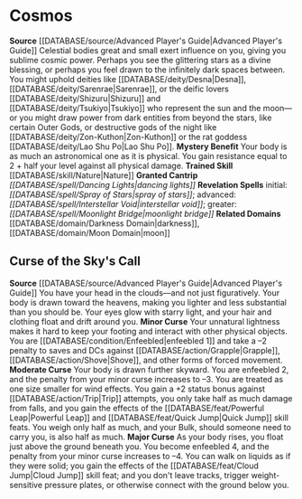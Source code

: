 ﻿---
id: '4'
name: Cosmos
rarity: Common
rus_type_level: null
source: '[[DATABASE/source/Advanced Player''s Guide|Advanced Player''s Guide]]'
trait: null
type: Oracle Mystery

---
# Cosmos

**Source** [[DATABASE/source/Advanced Player's Guide|Advanced Player's Guide]] 
Celestial bodies great and small exert influence on you, giving you sublime cosmic power. Perhaps you see the glittering stars as a divine blessing, or perhaps you feel drawn to the infinitely dark spaces between. You might uphold deities like [[DATABASE/deity/Desna|Desna]], [[DATABASE/deity/Sarenrae|Sarenrae]], or the deific lovers [[DATABASE/deity/Shizuru|Shizuru]] and [[DATABASE/deity/Tsukiyo|Tsukiyo]] who represent the sun and the moon—or you might draw power from dark entities from beyond the stars, like certain Outer Gods, or destructive gods of the night like [[DATABASE/deity/Zon-Kuthon|Zon-Kuthon]] or the rat goddess [[DATABASE/deity/Lao Shu Po|Lao Shu Po]].
**Mystery Benefit** Your body is as much an astronomical one as it is physical. You gain resistance equal to 2 + half your level against all physical damage.
**Trained Skill** [[DATABASE/skill/Nature|Nature]]
**Granted Cantrip** _[[DATABASE/spell/Dancing Lights|dancing lights]]_
**Revelation Spells** initial: _[[DATABASE/spell/Spray of Stars|spray of stars]]_; advanced: _[[DATABASE/spell/Interstellar Void|interstellar void]]_; greater: _[[DATABASE/spell/Moonlight Bridge|moonlight bridge]]_
**Related Domains** [[DATABASE/domain/Darkness Domain|darkness]], [[DATABASE/domain/Moon Domain|moon]]

## Curse of the Sky's Call

**Source** [[DATABASE/source/Advanced Player's Guide|Advanced Player's Guide]] 
You have your head in the clouds—and not just figuratively. Your body is drawn toward the heavens, making you lighter and less substantial than you should be. Your eyes glow with starry light, and your hair and clothing float and drift around you.
**Minor Curse** Your unnatural lightness makes it hard to keep your footing and interact with other physical objects. You are [[DATABASE/condition/Enfeebled|enfeebled 1]] and take a –2 penalty to saves and DCs against [[DATABASE/action/Grapple|Grapple]], [[DATABASE/action/Shove|Shove]], and other forms of forced movement.
**Moderate Curse** Your body is drawn further skyward. You are enfeebled 2, and the penalty from your minor curse increases to –3. You are treated as one size smaller for wind effects. You gain a +2 status bonus against [[DATABASE/action/Trip|Trip]] attempts, you only take half as much damage from falls, and you gain the effects of the [[DATABASE/feat/Powerful Leap|Powerful Leap]] and [[DATABASE/feat/Quick Jump|Quick Jump]] skill feats. You weigh only half as much, and your Bulk, should someone need to carry you, is also half as much.
**Major Curse** As your body rises, you float just above the ground beneath you. You become enfeebled 4, and the penalty from your minor curse increases to –4. You can walk on liquids as if they were solid; you gain the effects of the [[DATABASE/feat/Cloud Jump|Cloud Jump]] skill feat; and you don't leave tracks, trigger weight-sensitive pressure plates, or otherwise connect with the ground below you.
